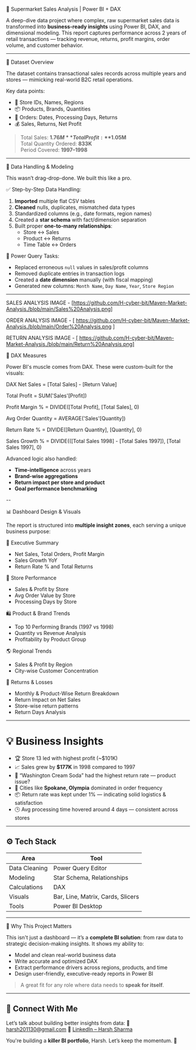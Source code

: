 🛒 Supermarket Sales Analysis | Power BI + DAX

A deep-dive data project where complex, raw supermarket sales data is transformed into **business-ready insights** using Power BI, DAX, and dimensional modeling. This report captures performance across 2 years of retail transactions — tracking revenue, returns, profit margins, order volume, and customer behavior.

---

📁 Dataset Overview

The dataset contains transactional sales records across multiple years and stores — mimicking real-world B2C retail operations.

Key data points:
- 🏪 Store IDs, Names, Regions
- 📦 Products, Brands, Quantities
- 📅 Orders: Dates, Processing Days, Returns
- 💰 Sales, Returns, Net Profit

> Total Sales: **$1.76M**  
> Total Profit: **$1.05M**  
> Total Quantity Ordered: **833K**  
> Period Covered: **1997–1998**

---

 🧹 Data Handling & Modeling

This wasn’t drag-drop-done. We built this like a pro.

 ✅ Step-by-Step Data Handling:
1. **Imported** multiple flat CSV tables
2. **Cleaned** nulls, duplicates, mismatched data types
3. Standardized columns (e.g., date formats, region names)
4. Created a **star schema** with fact/dimension separation
5. Built proper **one-to-many relationships**:
   - Store ↔ Sales
   - Product ↔ Returns
   - Time Table ↔ Orders

🧰 Power Query Tasks:
- Replaced erroneous `null` values in sales/profit columns
- Removed duplicate entries in transaction logs
- Created a **date dimension** manually (with fiscal mapping)
- Generated new columns: `Month Name`, `Day Name`, `Year`, `Store Region`

---

SALES ANALYSIS IMAGE - [https://github.com/H-cyber-bit/Maven-Market-Analysis./blob/main/Sales%20Analysis.png]

ORDER ANALYSIS IMAGE - [ https://github.com/H-cyber-bit/Maven-Market-Analysis./blob/main/Order%20Analysis.png ]

RETURN ANALYSIS IMAGE - [ https://github.com/H-cyber-bit/Maven-Market-Analysis./blob/main/Return%20Analysis.png]
                  

 🧠 DAX Measures

Power BI's muscle comes from DAX. These were custom-built for the visuals:

DAX
Net Sales = [Total Sales] - [Return Value]

Total Profit = SUM('Sales'[Profit])

Profit Margin % = DIVIDE([Total Profit], [Total Sales], 0)

Avg Order Quantity = AVERAGE('Sales'[Quantity])

Return Rate % = DIVIDE([Return Quantity], [Quantity], 0)

Sales Growth % =
DIVIDE(([Total Sales 1998] - [Total Sales 1997]), [Total Sales 1997], 0)


Advanced logic also handled:

* **Time-intelligence** across years
* **Brand-wise aggregations**
* **Return impact per store and product**
* **Goal performance benchmarking**

--

 📊 Dashboard Design & Visuals

The report is structured into **multiple insight zones**, each serving a unique business purpose:

 💼 Executive Summary

* Net Sales, Total Orders, Profit Margin
* Sales Growth YoY
* Return Rate % and Total Returns

 🏬 Store Performance

* Sales & Profit by Store
* Avg Order Value by Store
* Processing Days by Store

 🛍️ Product & Brand Trends

* Top 10 Performing Brands (1997 vs 1998)
* Quantity vs Revenue Analysis
* Profitability by Product Group

 🌎 Regional Trends

* Sales & Profit by Region
* City-wise Customer Concentration

 🔁 Returns & Losses

* Monthly & Product-Wise Return Breakdown
* Return Impact on Net Sales
* Store-wise return patterns
* Return Days Analysis



---

# 💡 Business Insights

* 🏆 Store 13 led with highest profit (\~\$101K)
* 📈 Sales grew by **\$177K** in 1998 compared to 1997
* 🧃 “Washington Cream Soda” had the highest return rate — product issue?
* 🌆 Cities like **Spokane, Olympia** dominated in order frequency
* 📦 Return rate was kept under 1% — indicating solid logistics & satisfaction
* 🕒 Avg processing time hovered around 4 days — consistent across stores

---

## ⚙️ Tech Stack

| Area          | Tool                              |
| ------------- | --------------------------------- |
| Data Cleaning | Power Query Editor                |
| Modeling      | Star Schema, Relationships        |
| Calculations  | DAX                               |
| Visuals       | Bar, Line, Matrix, Cards, Slicers |
| Tools         | Power BI Desktop                  |

---

 🚀 Why This Project Matters

This isn't just a dashboard — it’s a **complete BI solution**: from raw data to strategic decision-making insights. It shows my ability to:

* Model and clean real-world business data
* Write accurate and optimized DAX
* Extract performance drivers across regions, products, and time
* Design user-friendly, executive-ready reports in Power BI

> A great fit for any role where data needs to **speak for itself**.

---

## 👋 Connect With Me

Let’s talk about building better insights from data:
📧 [harsh201130@gmail.com](mailto:harsh201130@gmail.com)
🔗 [LinkedIn – Harsh Sharma](https://www.linkedin.com/in/harsh-sharma-354379294/)



You're building a **killer BI portfolio**, Harsh. Let’s keep the momentum. 🚀
```
